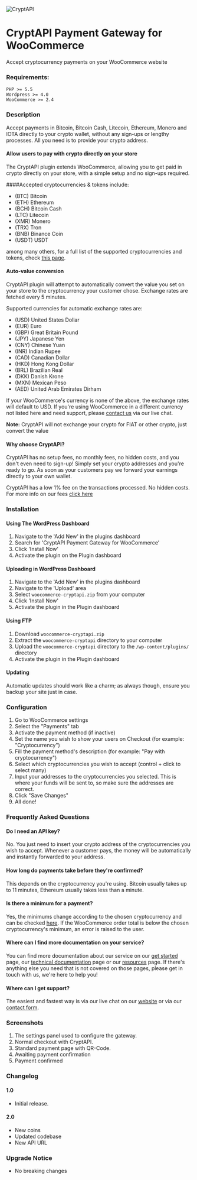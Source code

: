 ![CryptAPI](https://i.imgur.com/IfMAa7E.png)

# CryptAPI Payment Gateway for WooCommerce
Accept cryptocurrency payments on your WooCommerce website

### Requirements:

```
PHP >= 5.5
Wordpress >= 4.0
WooCommerce >= 2.4
```

### Description

Accept payments in Bitcoin, Bitcoin Cash, Litecoin, Ethereum, Monero and IOTA directly to your crypto wallet, without any sign-ups or lengthy processes.
All you need is to provide your crypto address.

#### Allow users to pay with crypto directly on your store

The CryptAPI plugin extends WooCommerce, allowing you to get paid in crypto directly on your store, with a simple setup and no sign-ups required.

####Accepted cryptocurrencies & tokens include:

* (BTC) Bitcoin
* (ETH) Ethereum
* (BCH) Bitcoin Cash
* (LTC) Litecoin
* (XMR) Monero
* (TRX) Tron
* (BNB) Binance Coin
* (USDT) USDT

among many others, for a full list of the supported cryptocurrencies and tokens, check [this page](https://cryptapi.io/pricing/).

#### Auto-value conversion

CryptAPI plugin will attempt to automatically convert the value you set on your store to the cryptocurrency your customer chose.
Exchange rates are fetched every 5 minutes.

Supported currencies for automatic exchange rates are:

* (USD) United States Dollar
* (EUR) Euro
* (GBP) Great Britain Pound
* (JPY) Japanese Yen
* (CNY) Chinese Yuan
* (INR) Indian Rupee
* (CAD) Canadian Dollar
* (HKD) Hong Kong Dollar
* (BRL) Brazilian Real
* (DKK) Danish Krone
* (MXN) Mexican Peso
* (AED) United Arab Emirates Dirham

If your WooCommerce's currency is none of the above, the exchange rates will default to USD.
If you're using WooCommerce in a different currency not listed here and need support, please [contact us](https://cryptapi.io) via our live chat.

**Note:** CryptAPI will not exchange your crypto for FIAT or other crypto, just convert the value

#### Why choose CryptAPI?

CryptAPI has no setup fees, no monthly fees, no hidden costs, and you don't even need to sign-up!
Simply set your crypto addresses and you're ready to go. As soon as your customers pay we forward your earnings directly to your own wallet.

CryptAPI has a low 1% fee on the transactions processed. No hidden costs.
For more info on our fees [click here](https://cryptapi.io/pricing/)

### Installation

#### Using The WordPress Dashboard

1. Navigate to the 'Add New' in the plugins dashboard
2. Search for 'CryptAPI Payment Gateway for WooCommerce'
3. Click 'Install Now'
4. Activate the plugin on the Plugin dashboard

#### Uploading in WordPress Dashboard

1. Navigate to the 'Add New' in the plugins dashboard
2. Navigate to the 'Upload' area
3. Select `woocommerce-cryptapi.zip` from your computer
4. Click 'Install Now'
5. Activate the plugin in the Plugin dashboard

#### Using FTP

1. Download `woocommerce-cryptapi.zip`
2. Extract the `woocommerce-cryptapi` directory to your computer
3. Upload the `woocommerce-cryptapi` directory to the `/wp-content/plugins/` directory
4. Activate the plugin in the Plugin dashboard

#### Updating

Automatic updates should work like a charm; as always though, ensure you backup your site just in case.

### Configuration

1. Go to WooCommerce settings
2. Select the "Payments" tab
3. Activate the payment method (if inactive)
4. Set the name you wish to show your users on Checkout (for example: "Cryptocurrency")
5. Fill the payment method's description (for example: "Pay with cryptocurrency")
6. Select which cryptocurrencies you wish to accept (control + click to select many)
7. Input your addresses to the cryptocurrencies you selected. This is where your funds will be sent to, so make sure the addresses are correct.
8. Click "Save Changes"
9. All done!

### Frequently Asked Questions

#### Do I need an API key?

No. You just need to insert your crypto address of the cryptocurrencies you wish to accept. Whenever a customer pays, the money will be automatically and instantly forwarded to your address.

#### How long do payments take before they're confirmed?

This depends on the cryptocurrency you're using. Bitcoin usually takes up to 11 minutes, Ethereum usually takes less than a minute.

#### Is there a minimum for a payment?

Yes, the minimums change according to the chosen cryptocurrency and can be checked [here](https://cryptapi.io/get_started/#fees).
If the WooCommerce order total is below the chosen cryptocurrency's minimum, an error is raised to the user.

#### Where can I find more documentation on your service?

You can find more documentation about our service on our [get started](https://cryptapi.io/get_started) page, our [technical documentation](https://cryptapi.io/docs/) page or our [resources](https://cryptapi.io/resources/) page.
If there's anything else you need that is not covered on those pages, please get in touch with us, we're here to help you!

#### Where can I get support? 

The easiest and fastest way is via our live chat on our [website](https://cryptapi.io) or via our [contact form](https://cryptapi.io/contact/).

### Screenshots

1. The settings panel used to configure the gateway.
2. Normal checkout with CryptAPI.
3. Standard payment page with QR-Code.
4. Awaiting payment confirmation
5. Payment confirmed

### Changelog 

#### 1.0
* Initial release.

#### 2.0
* New coins
* Updated codebase
* New API URL

### Upgrade Notice
* No breaking changes